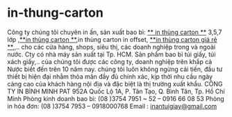 # in-thung-carton
Công ty chúng tôi chuyên in ấn, sản xuất bao bì: [** in thùng carton **](http://inantuigiay.vn/in-thung-carton/) 3,5,7 lớp ,[**in thùng carton **](http://inantuigiay.vn/in-thung-carton/),in thùng carton in offset, [**in thùng carton giá rẻ **](http://inantuigiay.vn/in-thung-carton-gia-re/),,.. 
cho các cửa hàng, shops, siêu thị, các doanh nghiệp trong và ngoài nước. Cty có nhà máy sản xuất tại Tp. HCM.
Sản phẩm bao bì túi giấy, túi xách giấy,.. của chúng tôi được các công ty, doanh nghiệp trên khắp cả Nước biết đến trên 10 năm nay. chúng tôi luôn không ngừng cải tiến, đầu tư thiết bị hiện đại nhằm thỏa mãn đầy đủ chính xác, kịp thời nhu cầu ngày càng cao của khách hàng nội địa và đặc biệt là thị trường xuất khẩu.
    CÔNG TY IN BÌNH MINH PAT
952A Quốc Lộ 1A, P. Tân Tạo, Q. Bình Tân, Tp. Hồ Chí Minh
Phòng kinh doanh bao bì: (08 )3754 7951 ~ 52 – 0916 66 08 53
Phòng in hóa đơn: (08 )3754 7953 – 0918000768
Email : inantuigiay@gmail.com
